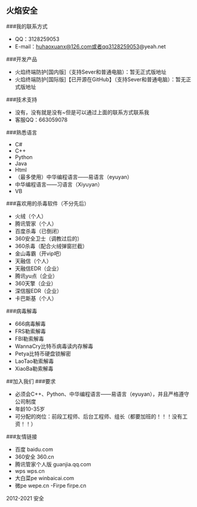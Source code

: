 ## 火焰安全
###我的联系方式
- QQ：3128259053
- E-mail：huhaoxuanx@126.com或者qq3128259053@yeah.net

###开发产品
- 火焰终端防护[国内版]（支持Sever和普通电脑）：暂无正式版地址
- 火焰终端防护[国际版]【已开源在GitHub】（支持Sever和普通电脑）：暂无正式版地址

###技术支持
- 没有，没有就是没有~但是可以通过上面的联系方式联系我
- 客服QQ：663059078

###熟悉语言
- C#
- C++
- Python
- Java
- Html
- （最多使用）中华编程语言——易语言（eyuyan）
- 中华编程语言——习语言（Xiyuyan）
- VB

###喜欢用的杀毒软件（不分先后）
- 火绒（个人）
- 腾讯管家（个人）
- 百度杀毒（已倒闭）
- 360安全卫士（调教过后的）
- 360杀毒（配合火绒弹窗拦截）
- 金山毒霸（开vip吧）
- 天融信（个人）
- 天融信EDR（企业）
- 腾讯yu点（企业）
- 360天擎（企业）
- 深信服EDR（企业）
- 卡巴斯基（个人）

###病毒解毒
- 666病毒解毒
- FRS勒索解毒
- FBI勒索解毒
- WannaCry比特币病毒读内存解毒
- Petya比特币硬盘锁解密
- LaoTao勒索解毒
- XiaoBa勒索解毒

##加入我们
###要求
- 必须会C++、Python、中华编程语言——易语言（eyuyan），并且严格遵守公司制度
- 年龄10-35岁
- 可分配的岗位：前段工程师、后台工程师、组长（都要加班的！！！没有工资！！）

###友情链接
- 百度 baidu.com
- 360安全 360.cn
- 腾讯管家个人版 guanjia.qq.com
- wps wps.cn
- 大白菜pe winbaicai.com
- 微pe wepe.cn
-Firpe firpe.cn

2012-2021 安全
